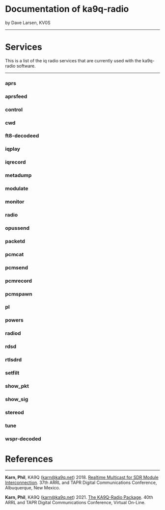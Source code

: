 
# Documentation of ka9q-radio

by Dave Larsen, KV0S

---


# Services

This is a list of the iq radio services that are currently used with the ka9q-radio software.

---

### aprs

### aprsfeed

### control

### cwd 

### ft8-decodeed

### iqplay

### iqrecord

### metadump

### modulate

### monitor

### radio

### opussend

### packetd

### pcmcat

### pcmsend

### pcmrecord

### pcmspawn

### pl

### powers

### radiod

### rdsd

### rtlsdrd

### setfilt

### show_pkt

### show_sig

### stereod

### tune

### wspr-decoded


# References

---

**Karn, Phil**, KA9Q (karn@ka9q.net) 2018. [Realtime Multicast for SDR Module Interconnection](https://tapr.org/40th-annual-arrl-and-tapr-digital-communications-conference/). 37th ARRL and TAPR Digital Communications Conference, Albuquerque, New Mexico.

**Karn, Phil**, KA9Q (karn@ka9q.net) 2021. [The KA9Q-Radio Package](https://tapr.org/37th-arrl-and-tapr-digital-communications-conference/). 40th ARRL and TAPR Digital Communications Conference, Virtual On-Line.





